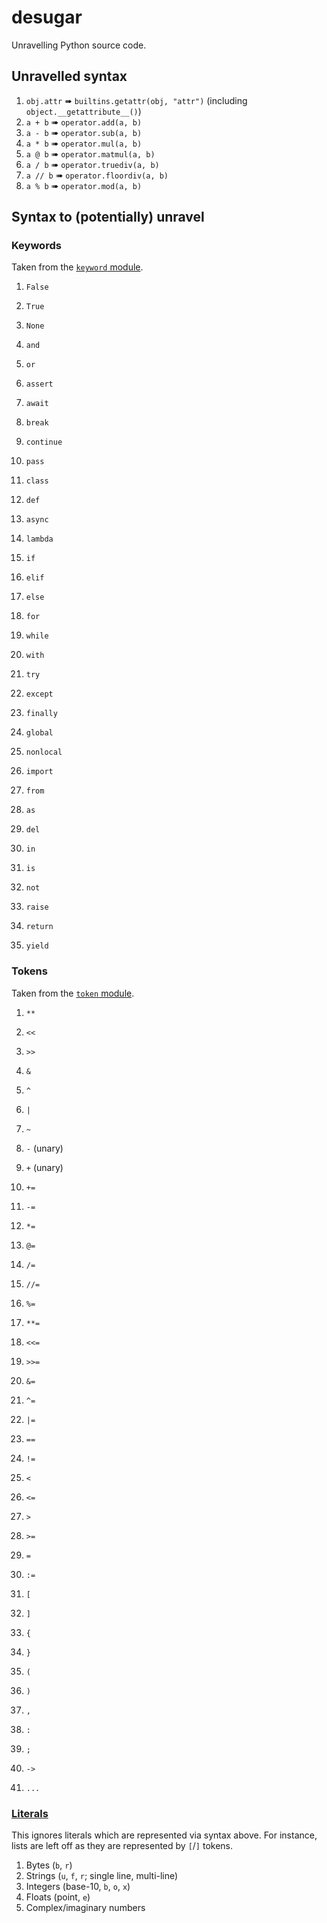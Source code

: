 # desugar
Unravelling Python source code.


## Unravelled syntax

1. `obj.attr` ➠ `builtins.getattr(obj, "attr")` (including `object.__getattribute__()`)
1. `a + b` ➠ `operator.add(a, b)`
1. `a - b` ➠ `operator.sub(a, b)`
1. `a * b` ➠ `operator.mul(a, b)`
1. `a @ b` ➠ `operator.matmul(a, b)`
1. `a / b` ➠ `operator.truediv(a, b)`
1. `a // b` ➠ `operator.floordiv(a, b)`
1. `a % b` ➠ `operator.mod(a, b)`

## Syntax to (potentially) unravel

### Keywords
Taken from the [`keyword` module](https://github.com/python/cpython/blob/v3.8.3/Lib/keyword.py).

1. `False`
1. `True`
1. `None`

1. `and`
1. `or`

1. `assert`
1. `await`

1. `break`
1. `continue`
1. `pass`

1. `class`
1. `def`
1. `async`
1. `lambda`

1. `if`
1. `elif`
1. `else`
1. `for`
1. `while`
1. `with`

1. `try`
1. `except`
1. `finally`

1. `global`
1. `nonlocal`

1. `import`
1. `from`
1. `as`

1. `del`
1. `in`
1. `is`
1. `not`

1. `raise`
1. `return`
1. `yield`

### Tokens
Taken from the [`token` module](https://github.com/python/cpython/blob/v3.8.3/Lib/token.py).

1. `**`
1. `<<`
1. `>>`
1. `&`
1. `^`
1. `|`

1. `~`
1. `-` (unary)
1. `+` (unary)

1. `+=`
1. `-=`
1. `*=`
1. `@=`
1. `/=`
1. `//=`
1. `%=`
1. `**=`
1. `<<=`
1. `>>=`
1. `&=`
1. `^=`
1. `|=`

1. `==`
1. `!=`
1. `<`
1. `<=`
1. `>`
1. `>=`

1. `=`
1. `:=`

1. `[`
1. `]`
1. `{`
1. `}`

1. `(`
1. `)`
1. `,`
1. `:`
1. `;`

1. `->`

1. `...`

### [Literals](https://docs.python.org/3.8/reference/lexical_analysis.html#literals)

This ignores literals which are represented via syntax above.
For instance, lists are left off as they are represented by `[`/`]` tokens.

1. Bytes (`b`, `r`)
1. Strings (`u`, `f`, `r`; single line, multi-line)
1. Integers (base-10, `b`, `o`, `x`)
1. Floats (point, `e`)
1. Complex/imaginary numbers
